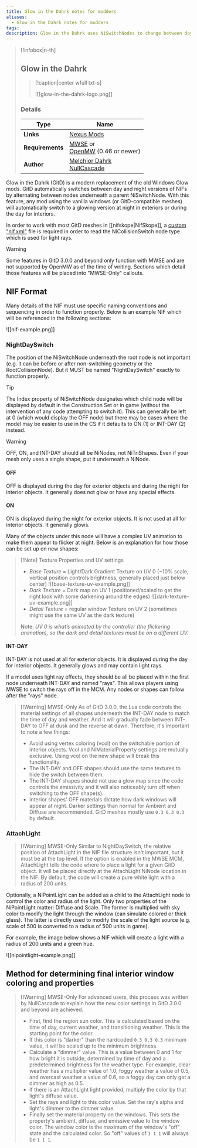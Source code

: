 ```yaml
---
title: Glow in the Dahrk notes for modders
aliases:
  - Glow in the Dahrk notes for modders
tags: 
description: Glow in the Dahrk uses NiSwitchNodes to change between day and night portions of meshes. This article explains the technical details for how the code reads the NIF format to alter the object's appearance in-game.
---
```

> [!infobox|n-th]
> 
> ## Glow in the Dahrk
> 
> > [!caption|center wfull txt-s]
> > 
> > ![[glow-in-the-dahrk-logo.png]]
> > 
> 
> ### Details
> 
> | Type | Name |
> | --- | --- |
> | **Links** | [Nexus Mods](https://www.nexusmods.com/morrowind/mods/45886) |
> | **Requirements** | [MWSE](https://www.nexusmods.com/morrowind/mods/45468) or <br> [OpenMW](https://openmw.org/downloads/) (0.46 or newer) |
> | **Author** | [Melchior Dahrk](https://next.nexusmods.com/profile/MelchiorDahrk/about-me) <br> [NullCascade](https://next.nexusmods.com/profile/NullCascade/about-me) |

Glow in the Dahrk (GitD) is a modern replacement of the old Windows Glow mods. GitD automatically switches between day and night versions of NIFs by alternating between nodes underneath a parent NiSwitchNode. With this feature, any mod using the vanilla windows (or GitD-compatible meshes) will automatically switch to a glowing version at night in exteriors or during the day for interiors.

In order to work with most GitD meshes in [[nifskope|NifSkope]], a [custom "nif.xml"](https://wiki.project-tamriel.com/wiki/Nifskope#Replacing_nif.xml_to_work_with_advanced_node_types) file is required in order to read the NiCollisionSwitch node type which is used for light rays.

> [!Warning]
> Some features in GitD 3.0.0 and beyond only function with MWSE and are not supported by OpenMW as of the time of writing. Sections which detail those features will be placed into "MWSE-Only" callouts.
## NIF Format
Many details of the NIF must use specific naming conventions and sequencing in order to function properly. Below is an example NIF which will be referenced in the following sections:

![[nif-example.png]]
### NightDaySwitch
The position of the NiSwitchNode underneath the root node is not important (e.g. it can be before or after non-switching geometry or the RootCollisionNode). But it MUST be named "NightDaySwitch" exactly to function properly.

> [!Tip]
> The Index property of NiSwitchNode designates which child node will be displayed by default in the Construction Set or in game (without the intervention of any code attempting to switch it). This can generally be left at 0 (which would display the OFF node) but there may be cases where the model may be easier to use in the CS if it defaults to ON (1) or INT-DAY (2) instead.

> [!Warning]
> OFF, ON, and INT-DAY should all be NiNodes, not NiTriShapes. Even if your mesh only uses a single shape, put it underneath a NiNode.
#### OFF
OFF is displayed during the day for exterior objects and during the night for interior objects. It generally does not glow or have any special effects.
#### ON
ON is displayed during the night for exterior objects. It is not used at all for interior objects. It generally glows.

Many of the objects under this node will have a complex UV animation to make them appear to flicker at night. Below is an explanation for how those can be set up on new shapes:

> [!Note] Texture Properties and UV settings
> - _Base Texture_ = Light/Dark Gradient Texture on UV 0 (~10% scale, vertical position controls brightness, generally placed just below center)
> ![[base-texture-uv-example.png]]
> - _Dark Texture_ = Dark map on UV 1 (positioned/scaled to get the right look with some darkening around the edges)
> ![[dark-texture-uv-example.png]]
> - _Detail Texture_ = regular window Texture on UV 2 (sometimes might use the same UV as the dark texture)
> 
> Note: _UV 0 is what’s animated by the controller (the flickering animation), so the dark and detail textures must be on a different UV._
#### INT-DAY
INT-DAY is not used at all for exterior objects. It is displayed during the day for interior objects. It generally glows and may contain light rays.

If a model uses light ray effects, they should be all be placed within the first node underneath INT-DAY and named "rays". This allows players using MWSE to switch the rays off in the MCM. Any nodes or shapes can follow after the "rays" node.

> [!Warning] MWSE-Only
As of GitD 3.0.0, the Lua code controls the material settings of all shapes underneath the INT-DAY node to match the time of day and weather. And it will gradually fade between INT-DAY to OFF at dusk and the reverse at dawn. Therefore, it's important to note a few things:
> 
> - Avoid using vertex coloring (vcol) on the switchable portion of interior objects. Vcol and NiMaterialProperty settings are mutually exclusive. Using vcol on the new shape will break this functionality.
> - The INT-DAY and OFF shapes should use the same textures to hide the switch between them.
> - The INT-DAY shapes should not use a glow map since the code controls the emissivity and it will also noticeably turn off when switching to the OFF shape(s).
> - Interior shapes' OFF materials dictate how dark windows will appear at night. Darker settings than normal for Ambient and Diffuse are recommended. GitD meshes mostly use `0.3 0.3 0.3` by default.
### AttachLight
> [!Warning] MWSE-Only
 Similar to NightDaySwitch, the relative position of AttachLight in the NIF file structure isn't important, but it must be at the top level. If the option is enabled in the MWSE MCM, AttachLight tells the code where to place a light for a given GitD object. It will be placed directly at the AttachLight NiNode location in the NIF. By default, the code will create a pure white light with a radius of 200 units.
 > 
 Optionally, a NiPointLight can be added as a child to the AttachLight node to control the color and radius of the light. Only two properties of the NiPointLight matter: Diffuse and Scale. The former is multiplied with sky color to modify the light through the window (can simulate colored or thick glass). The latter is directly used to modify the scale of the light source (e.g. scale of 500 is converted to a radius of 500 units in game).
> 
For example, the image below shows a NIF which will create a light with a radius of 200 units and a green hue.
> 
![[nipointlight-example.png]]
## Method for determining final interior window coloring and properties
> [!Warning] MWSE-Only
For advanced users, this process was written by NullCascade to explain how the new color settings in GitD 3.0.0 and beyond are achieved.
> 
> - First, find the region sun color. This is calculated based on the time of day, current weather, and transitioning weather. This is the starting point for the color.
> - If this color is "darker" than the hardcoded `0.3 0.3 0.3` minimum value, it will be scaled up to the minimum brightness.
> - Calculate a "dimmer" value. This is a value between 0 and 1 for how bright it is outside, determined by time of day and a predetermined brightness for the weather type. For example, clear weather has a multiplier value of 1.0, foggy weather a value of 0.5, and overcast weather a value of 0.6, so a foggy day can only get a dimmer as high as 0.5. 
> - If there is an AttachLight light provided, multiply the color by that light's diffuse value.
> - Set the rays and light to this color value. Set the ray's alpha and light's dimmer to the dimmer value.
> - Finally set the material property on the windows. This sets the property's ambient, diffuse, and emissive value to the window color. The window color is the maximum of the window's "off" state and the calculated color. So "off" values of `1 1 1` will always be `1 1 1`.